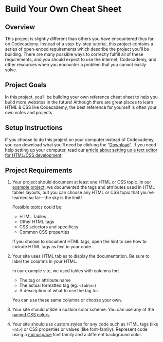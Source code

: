 # Build Your Own Cheat Sheet

## Overview

This project is slightly different than others you have encountered thus far on Codecademy. Instead of a step-by-step
tutorial, this project contains a series of open-ended requirements which describe the project you’ll be building. There
are many possible ways to correctly fulfill all of these requirements, and you should expect to use the internet,
Codecademy, and other resources when you encounter a problem that you cannot easily solve.

## Project Goals

In this project, you’ll be building your own reference cheat sheet to help you build more websites in the future!
Although there are great places to learn HTML & CSS like Codecademy, the best reference for yourself is often your own
notes and projects.

## Setup Instructions

If you choose to do this project on your computer instead of Codecademy, you can download what you’ll need by clicking
the
“[Download](https://content.codecademy.com/PRO/independent-practice-projects/html-css-cheat-sheet/html-css-cheatsheet-starting.zip)”.
If you need help setting up your computer, read our
[article about setting up a text editor for HTML/CSS development](https://www.codecademy.com/articles/visual-studio-code).

## Project Requirements

1. Your project should document at least one HTML or CSS topic. In our
   [example project](https://content.codecademy.com/PRO/independent-practice-projects/html-css-cheat-sheet/example/index.html),
   we documented the tags and attributes used in HTML tables layouts, but you can choose any HTML or CSS topic that
   you’ve learned so far—the sky is the limit!

   Possible topics could be:

   - HTML Tables
   - Other HTML tags
   - CSS selectors and specificity
   - Common CSS properties

   If you choose to document HTML tags, open the hint to see how to include HTML tags as text in your code.

2. Your site uses HTML tables to display the documentation. Be sure to label the columns in your HTML.

   In our example site, we used tables with columns for:

   - The tag or attribute name
   - The actual formatted tag (eg. `<table>`)
   - A description of what to use the tag for.

   You can use these same columns or choose your own.

3. Your site should utilize a custom color scheme. You can use any of the
   [named CSS colors](http://www.colors.commutercreative.com/grid/).

4. Your site should use custom styles for any code such as HTML tags (like` <h1>`) or CSS properties or values (like
   font-family). Represent code using a
   [monospace](https://developer.mozilla.org/en-US/docs/Web/CSS/font-family#Examples) font family and a different
   background color.
